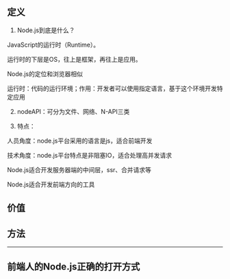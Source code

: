 ## 定义

1. Node.js到底是什么？

  JavaScript的运行时（Runtime）。

  运行时的下层是OS，往上是框架，再往上是应用。

  Node.js的定位和浏览器相似

  运行时：代码的运行环境；作用：开发者可以使用指定语言，基于这个环境开发特定应用

2. nodeAPI：可分为文件、网络、N-API三类

3. 特点：

  人员角度：node.js平台采用的语言是js，适合前端开发

  技术角度：node.js平台特点是非阻塞IO，适合处理高并发请求

  Node.js适合开发服务器端的中间层，ssr、合并请求等

  Node.js适合开发前端方向的工具

## 价值

## 方法

---------------------------------------------

## 前端人的Node.js正确的打开方式

